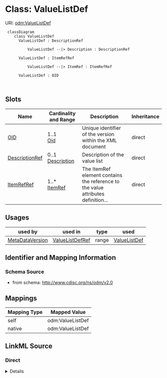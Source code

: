 # Class: ValueListDef



URI: [odm:ValueListDef](http://www.cdisc.org/ns/odm/v2.0/ValueListDef)



```mermaid
 classDiagram
    class ValueListDef
      ValueListDef : DescriptionRef
        
          ValueListDef --|> Description : DescriptionRef
        
      ValueListDef : ItemRefRef
        
          ValueListDef --|> ItemRef : ItemRefRef
        
      ValueListDef : OID
        
      
```




<!-- no inheritance hierarchy -->


## Slots

| Name | Cardinality and Range | Description | Inheritance |
| ---  | --- | --- | --- |
| [OID](OID.md) | 1..1 <br/> [Oid](Oid.md) | Unique identifier of the version within the XML document | direct |
| [DescriptionRef](DescriptionRef.md) | 0..1 <br/> [Description](Description.md) | Description of the value list | direct |
| [ItemRefRef](ItemRefRef.md) | 1..* <br/> [ItemRef](ItemRef.md) | The ItemRef element contains the reference to the value attributes definition... | direct |





## Usages

| used by | used in | type | used |
| ---  | --- | --- | --- |
| [MetaDataVersion](MetaDataVersion.md) | [ValueListDefRef](ValueListDefRef.md) | range | [ValueListDef](ValueListDef.md) |






## Identifier and Mapping Information







### Schema Source


* from schema: http://www.cdisc.org/ns/odm/v2.0





## Mappings

| Mapping Type | Mapped Value |
| ---  | ---  |
| self | odm:ValueListDef |
| native | odm:ValueListDef |





## LinkML Source

<!-- TODO: investigate https://stackoverflow.com/questions/37606292/how-to-create-tabbed-code-blocks-in-mkdocs-or-sphinx -->

### Direct

<details>
```yaml
name: ValueListDef
from_schema: http://www.cdisc.org/ns/odm/v2.0
slots:
- OID
- DescriptionRef
- ItemRefRef
slot_usage:
  OID:
    name: OID
    domain_of:
    - ValueListDef
    - WhereClauseDef
    - StudyEventGroupDef
    - CommentDef
    - StudyIndication
    - StudyIntervention
    - StudyObjective
    - StudyEndPoint
    - StudyTargetPopulation
    - StudyEstimand
    - Arm
    - Epoch
    - StudyParameter
    - StudyTiming
    - TransitionTimingConstraint
    - AbsoluteTimingConstraint
    - RelativeTimingConstraint
    - DurationTimingConstraint
    - WorkflowDef
    - Transition
    - Branching
    - Criterion
    - ExceptionEvent
    - Organization
    - Query
    - MetaDataVersion
    - StudyEventDef
    - ItemGroupDef
    - ItemDef
    - CodeList
    - ConditionDef
    - MethodDef
    - Standard
    - User
    - Location
    - SignatureDef
    - Study
    range: oid
    required: true
  DescriptionRef:
    name: DescriptionRef
    description: Description of the value list.
    domain_of:
    - ValueListDef
    - StudyEventGroupRef
    - StudyEventGroupDef
    - Origin
    - CommentDef
    - Protocol
    - StudyStructure
    - TrialPhase
    - StudyIndication
    - StudyIntervention
    - StudyObjective
    - StudyEndPoint
    - StudyTargetPopulation
    - StudyEstimand
    - IntercurrentEvent
    - SummaryMeasure
    - Arm
    - Epoch
    - TransitionTimingConstraint
    - AbsoluteTimingConstraint
    - RelativeTimingConstraint
    - DurationTimingConstraint
    - WorkflowDef
    - Criterion
    - ExceptionEvent
    - Organization
    - MetaDataVersion
    - StudyEventDef
    - ItemGroupDef
    - ItemDef
    - CodeList
    - ConditionDef
    - MethodDef
    - CodeListItem
    - EnumeratedItem
    - Location
    - Study
    - ODMFileMetadata
    range: Description
    required: false
    minimum_cardinality: 0
    maximum_cardinality: 1
  ItemRefRef:
    name: ItemRefRef
    description: The ItemRef element contains the reference to the value attributes
      definitions.
    multivalued: true
    list_elements_unique: true
    domain_of:
    - ValueListDef
    range: ItemRef
    required: true
    minimum_cardinality: 1
class_uri: odm:ValueListDef

```
</details>

### Induced

<details>
```yaml
name: ValueListDef
from_schema: http://www.cdisc.org/ns/odm/v2.0
slot_usage:
  OID:
    name: OID
    domain_of:
    - ValueListDef
    - WhereClauseDef
    - StudyEventGroupDef
    - CommentDef
    - StudyIndication
    - StudyIntervention
    - StudyObjective
    - StudyEndPoint
    - StudyTargetPopulation
    - StudyEstimand
    - Arm
    - Epoch
    - StudyParameter
    - StudyTiming
    - TransitionTimingConstraint
    - AbsoluteTimingConstraint
    - RelativeTimingConstraint
    - DurationTimingConstraint
    - WorkflowDef
    - Transition
    - Branching
    - Criterion
    - ExceptionEvent
    - Organization
    - Query
    - MetaDataVersion
    - StudyEventDef
    - ItemGroupDef
    - ItemDef
    - CodeList
    - ConditionDef
    - MethodDef
    - Standard
    - User
    - Location
    - SignatureDef
    - Study
    range: oid
    required: true
  DescriptionRef:
    name: DescriptionRef
    description: Description of the value list.
    domain_of:
    - ValueListDef
    - StudyEventGroupRef
    - StudyEventGroupDef
    - Origin
    - CommentDef
    - Protocol
    - StudyStructure
    - TrialPhase
    - StudyIndication
    - StudyIntervention
    - StudyObjective
    - StudyEndPoint
    - StudyTargetPopulation
    - StudyEstimand
    - IntercurrentEvent
    - SummaryMeasure
    - Arm
    - Epoch
    - TransitionTimingConstraint
    - AbsoluteTimingConstraint
    - RelativeTimingConstraint
    - DurationTimingConstraint
    - WorkflowDef
    - Criterion
    - ExceptionEvent
    - Organization
    - MetaDataVersion
    - StudyEventDef
    - ItemGroupDef
    - ItemDef
    - CodeList
    - ConditionDef
    - MethodDef
    - CodeListItem
    - EnumeratedItem
    - Location
    - Study
    - ODMFileMetadata
    range: Description
    required: false
    minimum_cardinality: 0
    maximum_cardinality: 1
  ItemRefRef:
    name: ItemRefRef
    description: The ItemRef element contains the reference to the value attributes
      definitions.
    multivalued: true
    list_elements_unique: true
    domain_of:
    - ValueListDef
    range: ItemRef
    required: true
    minimum_cardinality: 1
attributes:
  OID:
    name: OID
    description: Unique identifier of the version within the XML document.
    from_schema: http://www.cdisc.org/ns/odm/v2.0
    rank: 1000
    alias: OID
    owner: ValueListDef
    domain_of:
    - ValueListDef
    - WhereClauseDef
    - StudyEventGroupDef
    - CommentDef
    - StudyIndication
    - StudyIntervention
    - StudyObjective
    - StudyEndPoint
    - StudyTargetPopulation
    - StudyEstimand
    - Arm
    - Epoch
    - StudyParameter
    - StudyTiming
    - TransitionTimingConstraint
    - AbsoluteTimingConstraint
    - RelativeTimingConstraint
    - DurationTimingConstraint
    - WorkflowDef
    - Transition
    - Branching
    - Criterion
    - ExceptionEvent
    - Organization
    - Query
    - MetaDataVersion
    - StudyEventDef
    - ItemGroupDef
    - ItemDef
    - CodeList
    - ConditionDef
    - MethodDef
    - Standard
    - User
    - Location
    - SignatureDef
    - Study
    range: oid
    required: true
  DescriptionRef:
    name: DescriptionRef
    description: Description of the value list.
    from_schema: http://www.cdisc.org/ns/odm/v2.0
    rank: 1000
    alias: DescriptionRef
    owner: ValueListDef
    domain_of:
    - ValueListDef
    - StudyEventGroupRef
    - StudyEventGroupDef
    - Origin
    - CommentDef
    - Protocol
    - StudyStructure
    - TrialPhase
    - StudyIndication
    - StudyIntervention
    - StudyObjective
    - StudyEndPoint
    - StudyTargetPopulation
    - StudyEstimand
    - IntercurrentEvent
    - SummaryMeasure
    - Arm
    - Epoch
    - TransitionTimingConstraint
    - AbsoluteTimingConstraint
    - RelativeTimingConstraint
    - DurationTimingConstraint
    - WorkflowDef
    - Criterion
    - ExceptionEvent
    - Organization
    - MetaDataVersion
    - StudyEventDef
    - ItemGroupDef
    - ItemDef
    - CodeList
    - ConditionDef
    - MethodDef
    - CodeListItem
    - EnumeratedItem
    - Location
    - Study
    - ODMFileMetadata
    range: Description
    required: false
    minimum_cardinality: 0
    maximum_cardinality: 1
  ItemRefRef:
    name: ItemRefRef
    description: The ItemRef element contains the reference to the value attributes
      definitions.
    from_schema: http://www.cdisc.org/ns/odm/v2.0
    rank: 1000
    multivalued: true
    list_elements_unique: true
    alias: ItemRefRef
    owner: ValueListDef
    domain_of:
    - ValueListDef
    range: ItemRef
    required: true
    minimum_cardinality: 1
class_uri: odm:ValueListDef

```
</details>